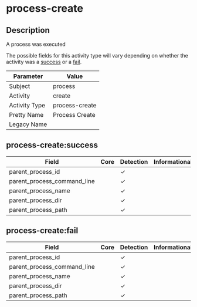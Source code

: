 process-create
==============

Description
-----------
A process was executed

The possible fields for this activity type will vary depending on whether the activity was a [success](#process-createsuccess) or a [fail](#process-createfail).

| Parameter     | Value          |
| ------------- | -------------- |
| Subject       | process        |
| Activity      | create         |
| Activity Type | process-create |
| Pretty Name   | Process Create |
| Legacy Name   |                |

process-create:success
----------------------

| Field                       | Core | Detection | Informational |
| --------------------------- | ---- | --------- | ------------- |
| parent_process_id           |      | &#10003;  |               |
| parent_process_command_line |      | &#10003;  |               |
| parent_process_name         |      | &#10003;  |               |
| parent_process_dir          |      | &#10003;  |               |
| parent_process_path         |      | &#10003;  |               |

process-create:fail
-------------------

| Field                       | Core | Detection | Informational |
| --------------------------- | ---- | --------- | ------------- |
| parent_process_id           |      | &#10003;  |               |
| parent_process_command_line |      | &#10003;  |               |
| parent_process_name         |      | &#10003;  |               |
| parent_process_dir          |      | &#10003;  |               |
| parent_process_path         |      | &#10003;  |               |